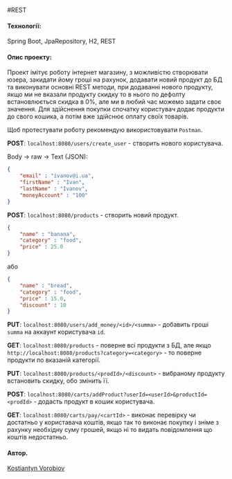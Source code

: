  #REST

#### Технології: 
Spring Boot, JpaRepository, H2, REST

#### Опис проекту: 
Проект імітує роботу інтернет магазину, з можливістю створювати юзера, закидати йому гроші на рахунок, додавати новий продукт до БД та виконувати основні REST методи, при додаванні нового продукту, якщо ми не вказали продукту скидку то в нього по дефолту встановлюється скидка в 0%, але ми в любий час можемо задати своє значення. Для здійснення покупки спочатку користувач додає продукти до свого кошика, а потім вже здійснює оплату своїх товарів.

Щоб протестувати роботу рекомендую використовувати `Postman`.

__POST__: `localhost:8080/users/create_user` - створить нового користувача.

Body -> raw -> Text (JSON):
```json
{
    "email" : "ivanov@i.ua",
    "firstName" : "Ivan",
    "lastName" : "Ivanov",
    "moneyAccount" : "100"
}
```

__POST__: `localhost:8080/products` - створить новий продукт.
```json
{
    "name" : "banana",
    "category" : "food",
    "price" : 25.0
}
```
або 
```json
{
    "name" : "bread",
    "category" : "food",
    "price" : 15.0,
    "discount" : 10
}
```

__PUT__: `localhost:8080/users/add_money/<id>/<summa>` - добавить гроші `summa` на аккаунт користувача `id`.

__GET__: `localhost:8080/products` - поверне всі продукти з БД, але якщо `http://localhost:8080/products?category=<category>` - то поверне продукти по вказаній категорії.

__PUT__: `localhost:8080/products/<prodId>/<discount>` - вибраному продукту встановить скидку, обо змінить її.

__POST__: `localhost:8080/carts/addProduct?userId=<userId>&productId=<prodId>` - додасть продукт в кошик користувача.

__GET__: `localhost:8080/carts/pay/<cartId>` - виконає перевірку чи достатньо у користавача коштів, якщо так то виконає покупку і зніме з рахунку необхідну суму грошей, якщо ні то видать повідомлення що коштів недостатньо.



#### Автор.
[Kostiantyn Vorobiov](https://github.com/KostiantynVorobiov)
 